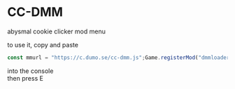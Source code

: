 # CC-DMM
abysmal cookie clicker mod menu<br />

to use it, copy and paste
```js
const mmurl = "https://c.dumo.se/cc-dmm.js";Game.registerMod("dmmloader", {init: () => {let scr = document.createElement("script");scr.onload = () => {Game.registerMod("ccdmm", DmmModObject);};scr.onerror = () => {alert("failed to load ccdmm! your internet is probably down.")};scr.src = mmurl;document.body.appendChild(scr);}});
```
into the console<br />
then press E
